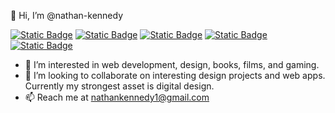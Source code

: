 👋 Hi, I’m @nathan-kennedy

<a target="_blank" href="https://twitter.com/Diissiidentt">![Static Badge](https://img.shields.io/badge/x.com-grey?style=plastic&logo=x&logoColor=white&link=https%3A%2F%2Ftwitter.com%2FDiissiidentt)</a>  <a target="_blank" href="https://www.discord.com/users/115246554062782465">![Static Badge](https://img.shields.io/badge/Discord-green?style=plastic&logo=Discord&logoColor=white&link=https%3A%2F%2Fdiscord.com%2Fusers%2F115246554062782465)</a>  <a target="_blank" href="https://www.facebook.com/nate.kennedy.568/">![Static Badge](https://img.shields.io/badge/Facebook-blue?style=plastic&logo=Facebook&logoColor=white&link=https%3A%2F%2Fwww.facebook.com%2Fnate.kennedy.568%2F)</a>  <a target="_blank" href="https://letterboxd.com/Dissident/">![Static Badge](https://img.shields.io/badge/Letterboxd-orange?style=plastic&logo=Letterboxd&logoColor=green&link=https%3A%2F%2Fletterboxd.com%2FDissident%2F)</a>  <a target="_blank" href="https://www.goodreads.com/user/show/98099414-nathan">![Static Badge](https://img.shields.io/badge/Goodreads-blue?style=plastic&logo=Goodreads&logoColor=white&link=https%3A%2F%2Fwww.goodreads.com%2Fuser%2Fshow%2F98099414-nathan)</a>






- 👀 I’m interested in web development, design, books, films, and gaming.
- 💞️ I’m looking to collaborate on interesting design projects and web apps. Currently my strongest asset is digital design.
- 📫 Reach me at nathankennedy1@gmail.com
  

<!---
nathan-kennedy/nathan-kennedy is a ✨ special ✨ repository because its `README.md` (this file) appears on your GitHub profile.
You can click the Preview link to take a look at your changes.
--->
